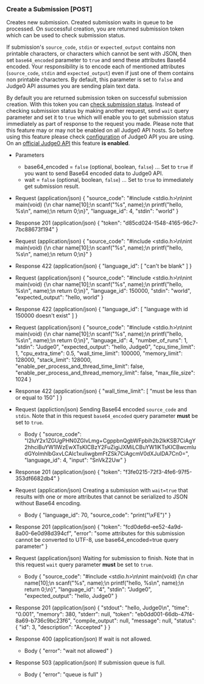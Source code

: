 ### Create a Submission [POST]
Creates new submission. Created submission waits in queue to be processed. On successful
creation, you are returned submission token which can be used to check submission status.

If submission's `source_code`, `stdin` or `expected_output` contains non printable characters, or
characters which cannot be sent with JSON, then set `base64_encoded` parameter to `true` and
send these attributes Base64 encoded. Your responsibility is to encode each of mentioned attributes
(`source_code`, `stdin` and `expected_output`) even if just one of them contains non printable
characters. By default, this parameter is set to `false` and Judge0 API assumes you are sending plain text data.

By default you are returned submission token on successful submission creation. With this token
you can [check submission status](#submission-submission-get).
Instead of checking submission status by making another request, send `wait` query parameter and set it to `true`
which will enable you to get submission status immediately as part of response to the request you made.
Please note that this feature may or may not be
enabled on all Judge0 API hosts. So before using this feature please check [configuration](#system-and-configuration-configuration-info-get)
of Judge0 API you are using. On an [official Judge0 API](https://api.judge0.com) this feature **is enabled**.

+ Parameters
    + base64_encoded = `false` (optional, boolean, `false`) ... Set to `true` if you want to send Base64 encoded data to Judge0 API.
    + wait = `false` (optional, boolean, `false`) ... Set to `true` to immediately get submission result.

+ Request (application/json)
    {
        "source_code": "#include <stdio.h>\n\nint main(void) {\n  char name[10];\n  scanf(\"%s\", name);\n  printf(\"hello, %s\\n\", name);\n  return 0;\n}",
        "language_id": 4,
        "stdin": "world"
    }

+ Response 201 (application/json)
    {
        "token": "d85cd024-1548-4165-96c7-7bc88673f194"
    }


+ Request (application/json)
    {
        "source_code": "#include <stdio.h>\n\nint main(void) {\n  char name[10];\n  scanf(\"%s\", name);\n  printf(\"hello, %s\\n\", name);\n  return 0;\n}"
    }

+ Response 422 (application/json)
    {
        "language_id": [
            "can't be blank"
        ]
    }


+ Request (application/json)
    {
        "source_code": "#include <stdio.h>\n\nint main(void) {\n  char name[10];\n  scanf(\"%s\", name);\n  printf(\"hello, %s\\n\", name);\n  return 0;\n}",
        "language_id": 150000,
        "stdin": "world",
        "expected_output": "hello, world"
    }

+ Response 422 (application/json)
    {
        "language_id": [
            "language with id 150000 doesn't exist"
        ]
    }


+ Request (application/json)
    {
        "source_code": "#include <stdio.h>\n\nint main(void) {\n  char name[10];\n  scanf(\"%s\", name);\n  printf(\"hello, %s\\n\", name);\n  return 0;\n}",
        "language_id": 4,
        "number_of_runs": 1,
        "stdin": "Judge0",
        "expected_output": "hello, Judge0",
        "cpu_time_limit": 1,
        "cpu_extra_time": 0.5,
        "wall_time_limit": 100000,
        "memory_limit": 128000,
        "stack_limit": 128000,
        "enable_per_process_and_thread_time_limit": false,
        "enable_per_process_and_thread_memory_limit": false,
        "max_file_size": 1024
    }

+ Response 422 (application/json)
    {
        "wall_time_limit": [
            "must be less than or equal to 150"
        ]
    }


+ Request (appliction/json)
    Sending Base64 encoded `source_code` and `stdin`. Note that in this request `base64_encoded` query parameter **must** be
    set to `true`.
    + Body
        {
            "source_code": "I2luY2x1ZGUgPHN0ZGlvLmg+CgppbnQgbWFpbih2b2lkKSB7CiAgY2hhciBuYW1lWzEwXTsKICBzY2FuZigiJXMiLCBuYW1lKTsKICBwcmludGYoImhlbGxvLCAlc1xuIiwgbmFtZSk7CiAgcmV0dXJuIDA7Cn0=",
            "language_id": 4,
            "input": "SnVkZ2Uw"
        }

+ Response 201 (application/json)
    {
        "token": "f3fe0215-72f3-4fe6-97f5-353df6682db4"
    }

+ Request (application/json)
    Creating a submission with `wait=true` that results with one or more attributes that cannot be serialized to JSON without Base64 encoding.
    + Body
        {
            "language_id": 70,
            "source_code": "print(\"\\xFE\")"
        }

+ Response 201 (application/json)
    {
        "token": "fcd0de6d-ee52-4a9d-8a00-6e0d98d394cf",
        "error": "some attributes for this submission cannot be converted to UTF-8, use base64_encoded=true query parameter"
    }

+ Request (application/json)
    Waiting for submission to finish. Note that in this request `wait` query parameter **must** be set to `true`.
    + Body
        {
            "source_code": "#include <stdio.h>\n\nint main(void) {\n  char name[10];\n  scanf(\"%s\", name);\n  printf(\"hello, %s\\n\", name);\n  return 0;\n}",
            "language_id": "4",
            "stdin": "Judge0",
            "expected_output": "hello, Judge0"
        }

+ Response 201 (application/json)
    {
        "stdout": "hello, Judge0\n",
        "time": "0.001",
        "memory": 380,
        "stderr": null,
        "token": "eb0dd001-66db-47f4-8a69-b736c9bc23f6",
        "compile_output": null,
        "message": null,
        "status": {
            "id": 3,
            "description": "Accepted"
        }
    }

+ Response 400 (application/json)
    If wait is not allowed.
    + Body
        {
            "error": "wait not allowed"
        }

+ Response 503 (application/json)
    If submission queue is full.
    + Body
        {
            "error": "queue is full"
        }

<!-- include(../_unauthenticated.md) -->

